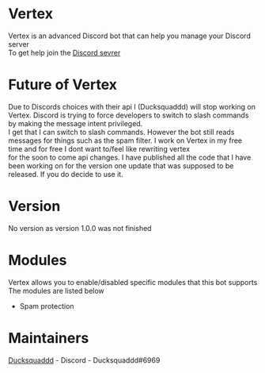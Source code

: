 # Vertex

Vertex is an advanced Discord bot that can help you manage your Discord server<br>
To get help join the [Discord sevrer](https://discord.gg/EcdPApY8Kd)

# Future of Vertex

Due to Discords choices with their api I (Ducksquaddd) will stop working on Vertex. Discord is trying to force developers to switch to slash commands by making the message intent privileged.<br>
I get that I can switch to slash commands. However the bot still reads messages for things such as the spam filter. I work on Vertex in my free time and for free I dont want to/feel like rewriting vertex<br>for the soon to come api changes. I have published all the code that I have been working on for the version one update that was supposed to be released. If you do decide to use it.

# Version

No version as version 1.0.0 was not finished

# Modules

Vertex allows you to enable/disabled specific modules that this bot supports <br>The modules are listed below

- Spam protection

# Maintainers

[Ducksquaddd](https://github.com/Ducksquaddd) - Discord - Ducksquaddd#6969<br>
